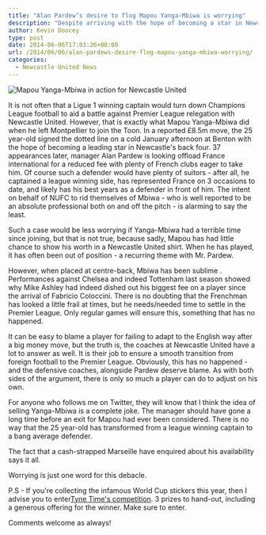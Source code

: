 ```yaml
---
title: "Alan Pardew’s desire to flog Mapou Yanga-Mbiwa is worrying"
description: "Despite arriving with the hope of becoming a star in Newcastle United's defence, Mapou Yanga-Mbiwa looks set to be sold by Alan Pardew in a worrying move."
author: Kevin Doocey
type: post
date: 2014-06-06T17:03:26+00:00
url: /2014/06/06/alan-pardews-desire-flog-mapou-yanga-mbiwa-worrying/
categories:
  - Newcastle United News
---
```


![Mapou Yanga-Mbiwa in action for Newcastle United](https://www.tynetime.com/wp-content/uploads/2014/06/Mapou-Yanga-Mbiwa-Newcastle-2014.jpg "Mapou - Looks set for a return to France after falling out of favour with Alan Pardew")

It is not often that a Ligue 1 winning captain would turn down Champions League football to aid a battle against Premier League relegation with Newcastle United. However, that is exactly what Mapou Yanga-Mbiwa did when he left Montpellier to join the Toon. In a reported £8.5m move, the 25 year-old signed the dotted line on a cold January afternoon at Benton with the hope of becoming a leading star in Newcastle's back four. 37 appearances later, manager Alan Pardew is looking offload France international for a reduced fee with plenty of French clubs eager to take him. Of course such a defender would have plenty of suitors - after all, he captained a league winning side, has represented France on 3 occasions to date, and likely has his best years as a defender in front of him. The intent on behalf of NUFC to rid themselves of Mbiwa - who is well reported to be an absolute professional both on and off the pitch - is alarming to say the least.

Such a case would be less worrying if Yanga-Mbiwa had a terrible time since joining, but that is not true, because sadly, Mapou has had little chance to show his worth in a Newcastle United shirt. When he has played, it has often been out of position - a recurring theme with Mr. Pardew.

However, when placed at centre-back, Mbiwa has been sublime . Performances against Chelsea and indeed Tottenham last season showed why Mike Ashley had indeed dished out his biggest fee on a player since the arrival of Fabricio Coloccini. There is no doubting that the Frenchman has looked a little frail at times, but he needs/needed time to settle in the Premier League. Only regular games will ensure this, something that has no happened.

It can be easy to blame a player for failing to adapt to the English way after a big money move, but the truth is, the coaches at Newcastle United have a lot to answer as well. It is their job to ensure a smooth transition from foreign football to the Premier League. Obviously, this has no happened - and the defensive coaches, alongside Pardew deserve blame. As with both sides of the argument, there is only so much a player can do to adjust on his own.

For anyone who follows me on Twitter, they will know that I think the idea of selling Yanga-Mbiwa is a complete joke. The manager should have gone a long time before an exit for Mapou had ever been considered. There is no way that the 25 year-old has transformed from a league winning captain to a bang average defender.

The fact that a cash-strapped Marseille have enquired about his availability says it all.

Worrying is just one word for this debacle.

P.S - If you're collecting the infamous World Cup stickers this year, then I advise you to enter[Tyne Time's competition](https://www.tynetime.com/2014/06/05/competition-win-panini-world-cup-2014-sticker-collections/ "2014 World Cup Sticker Competition"). 3 prizes to hand-out, including a generous offering for the winner. Make sure to enter.

Comments welcome as always!
